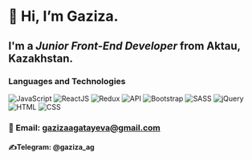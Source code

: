 # 👋 Hi, I’m **Gaziza**.

## I'm a *Junior Front-End Developer* from Aktau, Kazakhstan.

### Languages and Technologies
![JavaScript](https://img.shields.io/badge/JavaScript-black?style=for-the-badge&logo=javascript)
![ReactJS](https://img.shields.io/badge/-ReactJS-black?style=for-the-badge&logo=react)
![Redux](https://img.shields.io/badge/Redux-black?style=for-the-badge&logo=redux)
![API](https://img.shields.io/badge/RESTAPI-black?style=for-the-badge&logo)
![Bootstrap](https://img.shields.io/badge/Bootstrap-black?style=for-the-badge&logo=bootstrap)
![SASS](https://img.shields.io/badge/SASS-black?style=for-the-badge&logo=sass)
![jQuery](https://img.shields.io/badge/jQuery-black?style=for-the-badge&logo=jQuery)
![HTML](https://img.shields.io/badge/HTML-black?style=for-the-badge&logo=html5)
![CSS](https://img.shields.io/badge/CSS-black?style=for-the-badge&logo=css3)

### &#128231; Email: gazizaagatayeva@gmail.com
#### &#9997;Telegram: @gaziza_ag

<!---
Gazizaa/Gazizaa is a ✨ special ✨ repository because its `README.md` (this file) appears on your GitHub profile.
You can click the Preview link to take a look at your changes.

-  I’m interested in ...
- 🌱 I’m currently learning ...
- 💞️ I’m looking to collaborate on ...
- 📫 How to reach me ...
--->
